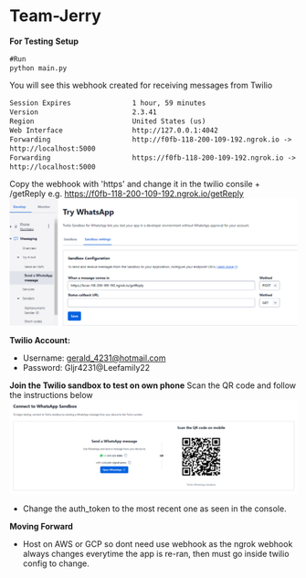 # Team-Jerry
**For Testing**
**Setup**
```
#Run
python main.py

```

You will see this webhook created for receiving messages from Twilio
```
Session Expires               1 hour, 59 minutes
Version                       2.3.41
Region                        United States (us)
Web Interface                 http://127.0.0.1:4042
Forwarding                    http://f0fb-118-200-109-192.ngrok.io -> http://localhost:5000
Forwarding                    https://f0fb-118-200-109-192.ngrok.io -> http://localhost:5000

```
Copy the webhook with 'https' and change it in the twilio consile + /getReply
e.g. https://f0fb-118-200-109-192.ngrok.io/getReply
![Alt text](images/TwilioConsole-1.png)

**Twilio Account:**
- Username: gerald_4231@hotmail.com
- Password: Gljr4231@Leefamily22

**Join the Twilio sandbox to test on own phone**
Scan the QR code and follow the instructions below
![Alt text](images/TwilioConsole-2.png)

- Change the auth_token to the most recent one as seen in the console.

**Moving Forward**
- Host on AWS or GCP so dont need use webhook as the ngrok webhook always changes everytime the app is re-ran, then must go inside twilio config to change.